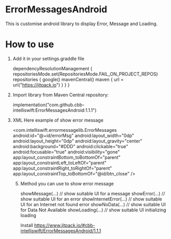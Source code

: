 # ErrorMessagesAndroid
This is customise  android library to display Error, Message and Loading.

# How to use
1. Add it in your settings.graddle file
   
   dependencyResolutionManagement {
    repositoriesMode.set(RepositoriesMode.FAIL_ON_PROJECT_REPOS)
    repositories {
        google()
        mavenCentral()
        maven { url = uri("https://jitpack.io") }
    }
}

3. Import library from Maven Central repository:

   implementation("com.github.cbb-intelliswift:ErrorMessagesAndroid:1.1.1")
   
4. XML
   Here example of show error message

   <com.intelliswift.errormessagelib.ErrorMessages
        android:id="@+id/errorMsg"
        android:layout_width="0dp"
        android:layout_height="0dp"
        android:layout_gravity="center"
        android:background="#DDD"
        android:clickable="true"
        android:focusable="true"
        android:visibility="gone"
        app:layout_constraintBottom_toBottomOf="parent"
        app:layout_constraintLeft_toLeftOf="parent"
        app:layout_constraintRight_toRightOf="parent"
        app:layout_constraintTop_toBottomOf="@id/btn_close" />

   5. Method you can use to show error message

      showMessage(...) // show suitable UI for a message
      showError(...) // show suitable UI for an error
      showInternetError(...) // show suitable UI for an Internet not found error
      showNoData(...) // show suitable UI for Data Not Available
      showLoading(...) // show suitable UI initializing loading

      Install
      https://www.jitpack.io/#cbb-intelliswift/ErrorMessagesAndroid/1.1.1
   
   

   

